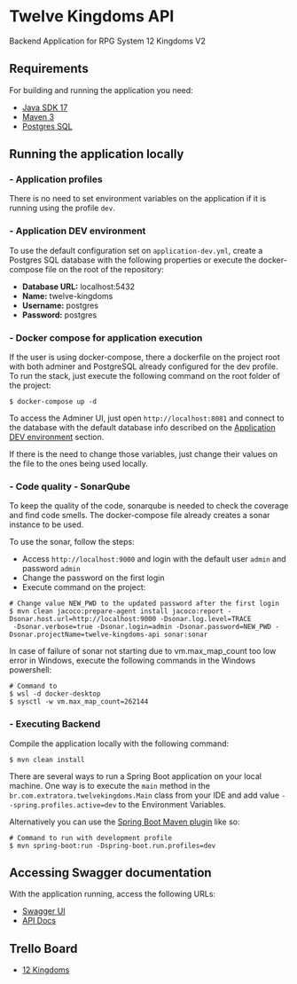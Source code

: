 # Twelve Kingdoms API

Backend Application for RPG System 12 Kingdoms V2

## Requirements

For building and running the application you need:

- [Java SDK 17](https://www.oracle.com/java/technologies/javase/jdk17-archive-downloads.html)
- [Maven 3](https://maven.apache.org)
- [Postgres SQL](https://www.postgresql.org/)

## Running the application locally

### - Application profiles

There is no need to set environment variables on the application if it is running using the profile `dev`.

### <a name="dev-config"></a> - Application DEV environment

To use the default configuration set on `application-dev.yml`, create a Postgres SQL database with the following
properties or execute the docker-compose file on the root of the repository:

- **Database URL:** localhost:5432
- **Name:** twelve-kingdoms
- **Username:** postgres
- **Password:** postgres

### - Docker compose for application execution

If the user is using docker-compose, there a dockerfile on the project root with both adminer and PostgreSQL already
configured for the dev profile. To run the stack, just execute the following command on the root folder of the project:

```shell
$ docker-compose up -d
```

To access the Adminer UI, just open `http://localhost:8081` and connect to the database with the default database info
described on the [Application DEV environment](#dev-config) section.

If there is the need to change those variables, just change their values on the file to the ones being used locally.

### - Code quality - SonarQube

To keep the quality of the code, sonarqube is needed to check the coverage and find code smells. The docker-compose file
already creates a sonar instance to be used.

To use the sonar, follow the steps:

- Access `http://localhost:9000` and login with the default user `admin` and password `admin`
- Change the password on the first login
- Execute command on the project:

```shell
# Change value NEW_PWD to the updated password after the first login
$ mvn clean jacoco:prepare-agent install jacoco:report -Dsonar.host.url=http://localhost:9000 -Dsonar.log.level=TRACE
 -Dsonar.verbose=true -Dsonar.login=admin -Dsonar.password=NEW_PWD -Dsonar.projectName=twelve-kingdoms-api sonar:sonar
```

In case of failure of sonar not starting due to vm.max_map_count too low error in Windows, execute the following
commands in the Windows powershell:

```shell
# Command to 
$ wsl -d docker-desktop
$ sysctl -w vm.max_map_count=262144
```

### - Executing Backend

Compile the application locally with the following command:

```shell
$ mvn clean install
```

There are several ways to run a Spring Boot application on your local machine. One way is to execute the `main` method
in the `br.com.extratora.twelvekingdoms.Main` class from your IDE and add value `--spring.profiles.active=dev` to
the Environment Variables.

Alternatively you can use
the [Spring Boot Maven plugin](https://docs.spring.io/spring-boot/docs/current/reference/html/build-tool-plugins-maven-plugin.html)
like so:

```shell
# Command to run with development profile
$ mvn spring-boot:run -Dspring-boot.run.profiles=dev
```

## Accessing Swagger documentation

With the application running, access the following URLs:

- [Swagger UI](http://localhost:8080/swagger-ui/index.html#/)
- [API Docs](http://localhost:8080/api-docs)

## Trello Board

- [12 Kingdoms](https://trello.com/b/wKoZUTPq/12-reinos-v2)
